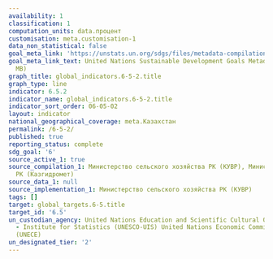 ```yaml
---
availability: 1
classification: 1
computation_units: data.процент
customisation: meta.customisation-1
data_non_statistical: false
goal_meta_link: 'https://unstats.un.org/sdgs/files/metadata-compilation/Metadata-Goal-6.pdf '
goal_meta_link_text: United Nations Sustainable Development Goals Metadata (PDF 4.0
  MB)
graph_title: global_indicators.6-5-2.title
graph_type: line
indicator: 6.5.2
indicator_name: global_indicators.6-5-2.title
indicator_sort_order: 06-05-02
layout: indicator
national_geographical_coverage: meta.Казахстан
permalink: /6-5-2/
published: true
reporting_status: complete
sdg_goal: '6'
source_active_1: true
source_compilation_1: Министерство сельского хозяйства РК (КУВР), Министерство энергетики
  РК (Казгидромет)
source_data_1: null
source_implementation_1: Министерство сельского хозяйства РК (КУВР)
tags: []
target: global_targets.6-5.title
target_id: '6.5'
un_custodian_agency: United Nations Education and Scientific Cultural Organisation
  - Institute for Statistics (UNESCO-UIS) United Nations Economic Commission for Europe
  (UNECE)
un_designated_tier: '2'
---
```

